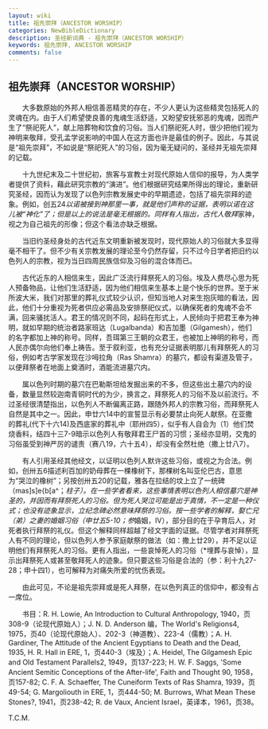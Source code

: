 ```yaml
---
layout: wiki
title: 祖先崇拜（ANCESTOR WORSHIP）
categories: NewBibleDictionary
description: 圣经新词典 - 祖先崇拜（ANCESTOR WORSHIP）
keywords: 祖先崇拜, ANCESTOR WORSHIP
comments: false
---
```


## 祖先崇拜（ANCESTOR WORSHIP）

　　大多数原始的外邦人相信善恶精灵的存在，不少人更认为这些精灵包括死人的灵魂在内。由于人们希望使良善的鬼魂生活舒适，又盼望安抚邪恶的鬼魂，因而产生了“祭祀死人”，献上陪葬物和饮食的习俗。当人们祭祀死人时，很少把他们视为神明来敬拜，受孔孟学说影响的中国人在这方面也许是最佳的例子。因此，与其说是“祖先崇拜”，不如说是“祭祀死人”的习俗，因为毫无疑问的，圣经并无祖先崇拜的记载。

　　十九世纪末及二十世纪初，旅客与宣教士对现代原始人信仰的报导，为人类学者提供了资料，藉此研究宗教的“演进”。他们根据研究结果所得出的理论，重新研究圣经，因而认为发现了以色列宗教发展史中的早期遗迹，包括了祖先崇拜的迹象。例如，创五24*以诺被接到神那里一事，就是他们声称的证据，表明以诺在这儿被“神化”了；但是以上的说法是毫无根据的。同样有人指出，古代人敬拜*家神，视之为自己祖先的形像；但这个看法亦缺乏根据。

　　当旧约圣经身处的古代近东文明重新被发现时，现代原始人的习俗就大多显得毫不相干了。但不少有关宗教发展的理论至今仍然存留，只不过今日学者把旧约以色列人的宗教，视为当日四周民族信仰及习俗的混合体而已。

　　古代近东的人相信来生，因此广泛流行拜祭死人的习俗。埃及人费尽心思为死人预备物品，让他们生活舒适，因为他们相信来生基本上是个快乐的世界。至于米所波大米，我们对那里的葬礼仪式较少认识，但知当地人对来生抱灰暗的看法，因此，他们十分重视为死者供应必需品及安排祭祀仪式，以确保死者的鬼魂不会不满，回来骚扰活人。君王的情况则不同，起码在形式上，人民倾向于把君王奉为神明，就如早期的统治者路家班达（Lugalbanda）和吉加墨（Gilgamesh），他们的名字都加上神的称号。同样，吾珥第三王朝的众君王，也被加上神明的称号，而人民亦偶尔向他们奉上祷告。至于叙利亚，也有充分证据表明那儿有拜祭死人的习俗，例如考古学家发现在沙呣拉角（Ras Shamra）的墓穴，都设有渠道及管子，以便拜祭者在地面上奠酒时，酒能流进墓穴内。

　　属以色列时期的墓穴在巴勒斯坦给发掘出来的不多，但这些出土墓穴内的设备，数量显然较迦南青铜时代的为少，换言之，拜祭死人的习俗不及以前流行。不过圣经很清楚指出，以色列人不断偏离正路，跟随外邦人的宗教习俗，而拜祭死人自然是其中之一。因此，申廿六14中的宣誓显示有必要禁止向死人献祭。在亚撒的葬礼(代下十六14)及西底家的葬礼中（耶卅四5），似乎有人自会为（1）他们焚烧香料，结四十三7-9暗示以色列人有敬拜君王尸首的习惯；圣经亦显明，交鬼的习俗虽受到神严厉的谴责（赛八19，六十五4），却没有全然杜绝（撒上廿八7）。

　　有人引用圣经其他经文，以证明以色列人默许这些习俗，或视之为合法。例如，创卅五6描述利百加的奶母葬在一棵橡树下，那棵树名叫亚伦巴古，意思为“哭泣的橡树”；另按创卅五20的记载，雅各在拉结的坟上立了一统碑（mas]s]e{b[a^；*柱子）。在一些学者看来，这些事情表明以色列人相信墓穴是神圣的，并因而有拜祭死人的习俗。但为死人哭泣可能是出于真情，不一定是一种仪式；也没有迹象显示，立纪念碑必然意味拜祭的习俗。按一些学者的解释，娶亡兄（弟）之妻的婚姻习俗（申廿五5-10；参*婚姻，Ⅳ），部分目的在于孕育后人，对死者执行拜祭的礼仪。但这个解释同样超越了经文字面的证据。尽管学者对拜祭死人有不同的理论，但以色列人参予家庭献祭的做法（如：撒上廿29），并不足以证明他们有拜祭死人的习俗。更有人指出，一些哀悼死人的习俗（*埋葬与哀悼），显示出拜祭死人或甚至敬拜死人的迹象。但只要这些习俗是合法的（参：利十九27-28；申十四1），也可解释为对痛失所爱的忧伤表现。

　　由此可见，不论是祖先崇拜或是死人拜祭，在以色列真正的信仰中，都没有占一席位。

　　书目：R. H. Lowie, An Introduction to Cultural Anthropology, 1940，页308-9（论现代原始人）；J. N. D. Anderson 编，The World's Religions4, 1975，页40（论现代原始人）、202-3（神道教）、223-4（儒教）；A. H. Gardiner, The Attitude of the Ancient Egyptians to Death and the Dead, 1935, H. R. Hall in ERE, 1，页440-3（埃及）；A. Heidel, The Gilgamesh Epic and Old Testament Parallels2, 1949，页137-223; H. W. F. Saggs, 'Some Ancient Semitic Conceptions of the After-life', Faith and Thought 90, 1958，页157-82; C. F. A. Schaeffer, The Cuneiform Texts of Ras Shamra, 1939，页49-54; G. Margoliouth in ERE, 1，页444-50; M. Burrows, What Mean These Stones?, 1941，页238-42; R. de Vaux, Ancient Israel，英译本，1961，页38。

T.C.M.
